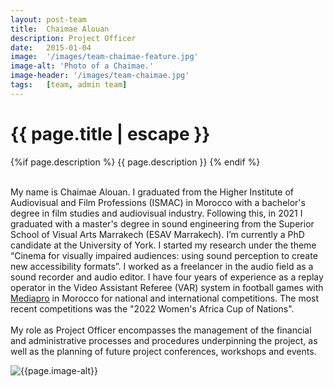 ```yaml
---
layout: post-team
title:  Chaimae Alouan
description: Project Officer
date:   2015-01-04
image:  '/images/team-chaimae-feature.jpg'
image-alt: 'Photo of a Chaimae.'
image-header: '/images/team-chaimae.jpg'
tags:   [team, admin team]
---
```

<!-- begin hero -->
  <div class="container">
    <div class="row">
      <div class="col col-12">
        <div class="hero2__inner">
          <div class="hero2__left">
            <h1 class="post__title">{{ page.title | escape }}</h1>
          {%if page.description %}
            {{ page.description }}
          {% endif %}
          <br><br>
          <p>My name is Chaimae Alouan. I graduated from the Higher Institute of Audiovisual and Film Professions (ISMAC) in Morocco with a bachelor's degree in film studies and audiovisual industry. Following this, in 2021 I graduated with a master's degree in sound engineering from the Superior School of Visual Arts Marrakech (ESAV Marrakech). I’m currently a PhD candidate at the University of York. I started my research under the theme “Cinema for visually impaired audiences: using sound perception to create new accessibility formats”. I worked as a freelancer in the audio field as a sound recorder and audio editor. I have four years of experience as a replay operator in the Video Assistant Referee (VAR) system in football games with <a href="https://www.mediapro.tv/en/">Mediapro</a> in Morocco for national and international competitions. The most recent competitions was the "2022 Women's Africa Cup of Nations".
          <br><br>
          My role as Project Officer encompasses the management of the financial and administrative processes and procedures underpinning the project, as well as the planning of future project conferences, workshops and events.
          </p>
           </div>
          <div class="hero2__right">
              <img class="lazy" data-src="{{page.image-header}}" alt="{{page.image-alt}}">
        </div>
      </div>
    </div>
  </div>
